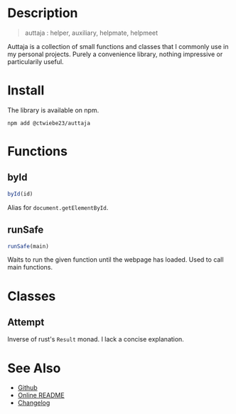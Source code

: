 # Description

> auttaja
> : helper, auxiliary, helpmate, helpmeet

Auttaja is a collection of small functions and classes that I commonly use in
my personal projects.  Purely a convenience library, nothing impressive or
particularily useful.

# Install

The library is available on npm.

```
npm add @ctwiebe23/auttaja
```

# Functions

## byId

```js
byId(id)
```

Alias for `document.getElementById`.

## runSafe

```js
runSafe(main)
```

Waits to run the given function until the webpage has loaded.  Used to call
main functions.

# Classes

## Attempt

Inverse of rust's `Result` monad.  I lack a concise explanation.

# See Also

- [Github](https://github.com/ctwiebe23/auttaja)
- [Online README](https://ctwiebe23.github.io/auttaja)
- [Changelog](https://ctwiebe23.github.io/auttaja/changelog)
